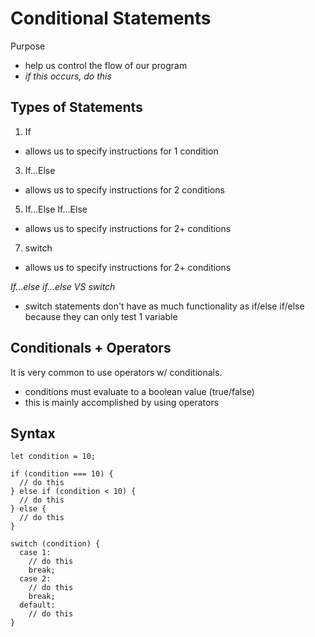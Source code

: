 # Conditional Statements
Purpose
- help us control the flow of our program
- *if this occurs, do this*  

## Types of Statements
1. If
  - allows us to specify instructions for 1 condition
3. If...Else
  - allows us to specify instructions for 2 conditions
5. If...Else If...Else
  - allows us to specify instructions for 2+ conditions
7. switch
  - allows us to specify instructions for 2+ conditions  

*If...else if...else VS switch*
- switch statements don't have as much functionality as if/else if/else because they can only test 1 variable  

## Conditionals + Operators
It is very common to use operators w/ conditionals.
- conditions must evaluate to a boolean value (true/false)
- this is mainly accomplished by using operators  

## Syntax
```
let condition = 10;

if (condition === 10) {
  // do this
} else if (condition < 10) {
  // do this
} else {
  // do this
}

switch (condition) {
  case 1:
    // do this
    break;
  case 2:
    // do this
    break;
  default:
    // do this
}
```
